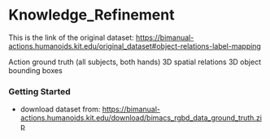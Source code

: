 # Knowledge_Refinement

This is the link of the original dataset: https://bimanual-actions.humanoids.kit.edu/original_dataset#object-relations-label-mapping

Action ground truth (all subjects, both hands)
3D spatial relations
3D object bounding boxes 

### Getting Started
- download dataset from: https://bimanual-actions.humanoids.kit.edu/download/bimacs_rgbd_data_ground_truth.zip

